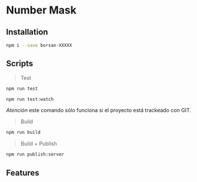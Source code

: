 # Number Mask

## Installation

```bash
npm i --save borsan-XXXXX
```

## Scripts

> Test


```bash
npm run test
```

```bash
npm run test:watch
```

_Atención_ este comando sólo funciona si el proyecto está trackeado con GIT.

> Build

```bash
npm run build
```

> Build + Publish

```bash
npm run publish:server
```

## Features
